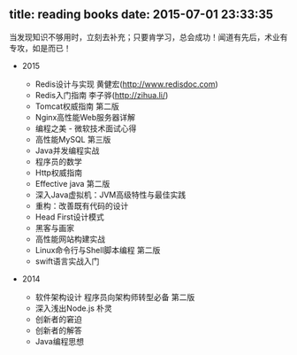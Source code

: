 title: reading books
date: 2015-07-01 23:33:35
---
当发现知识不够用时，立刻去补充；只要肯学习，总会成功！闻道有先后，术业有专攻，如是而已！

- 2015
    - Redis设计与实现 黄健宏(http://www.redisdoc.com)
    - Redis入门指南 李子骅(http://zihua.li/)
    - Tomcat权威指南 第二版
    + Nginx高性能Web服务器详解
    + 编程之美 - 微软技术面试心得
    + 高性能MySQL 第三版
    + Java并发编程实战
    + 程序员的数学
    + Http权威指南
    + Effective java 第二版
    + 深入Java虚拟机：JVM高级特性与最佳实践
    + 重构：改善既有代码的设计
    + Head First设计模式
    + 黑客与画家
    + 高性能网站构建实战
    + Linux命令行与Shell脚本编程 第二版
    + swift语言实战入门
    
- 2014
    + 软件架构设计 程序员向架构师转型必备  第二版
    + 深入浅出Node.js  朴灵
    + 创新者的窘迫
    + 创新者的解答
    + Java编程思想